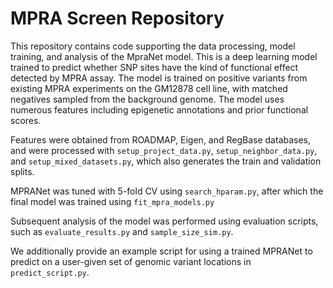 # MPRA Screen Repository

This repository contains code supporting the data processing, model training, and analysis of the MpraNet model. This is a deep learning model trained to predict whether SNP sites have the kind of functional effect detected by MPRA assay. The model is trained on positive variants from existing MPRA experiments on the GM12878 cell line, with matched negatives sampled from the background genome. The model uses numerous features including epigenetic annotations and prior functional scores.

Features were obtained from ROADMAP, Eigen, and RegBase databases, and were processed with `setup_project_data.py`, `setup_neighbor_data.py`, and `setup_mixed_datasets.py`, which also generates the train and validation splits.

MPRANet was tuned with 5-fold CV using `search_hparam.py`, after which the final model was trained using `fit_mpra_models.py`

Subsequent analysis of the model was performed using evaluation scripts, such as `evaluate_results.py` and `sample_size_sim.py`.

We additionally provide an example script for using a trained MPRANet to predict on a user-given set of genomic variant locations in `predict_script.py`. 
